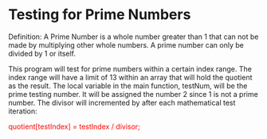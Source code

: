 <h1>Testing for Prime Numbers</h1>

Definition: A Prime Number is a whole number greater than 1 that can not be made
by multiplying other whole numbers. A prime number can only be divided by 1 or itself. 


This program will test for prime numbers within a certain index range.
The index range will have a limit of 13 within an array that will hold the quotient as the result.
The local variable in the main function, testNum, will be the prime testing number. It will be assigned the number 2 since 1 is not a prime number.
The divisor will incremented by after each mathematical test iteration:
<p style="color:red;">quotient[testIndex] = testIndex / divisor;</p>




